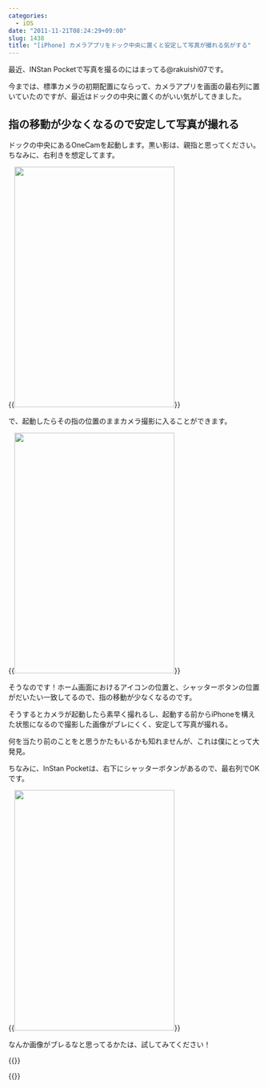 ```yaml
---
categories:
  - iOS
date: "2011-11-21T08:24:29+09:00"
slug: 1438
title: "[iPhone] カメラアプリをドック中央に置くと安定して写真が撮れる気がする"
---
```


最近、INStan Pocketで写真を撮るのにはまってる@rakuishi07です。

今までは、標準カメラの初期配置にならって、カメラアプリを画面の最右列に置いていたのですが、最近はドックの中央に置くのがいい気がしてきました。

## 指の移動が少なくなるので安定して写真が撮れる

ドックの中央にあるOneCamを起動します。黒い影は、親指と思ってください。ちなみに、右利きを想定してます。

{{<img alt="" src="/images/2011/11/1438_1.png" width="320" height="480">}}

で、起動したらその指の位置のままカメラ撮影に入ることができます。

{{<img alt="" src="/images/2011/11/1438_2.png" width="320" height="480">}}

そうなのです！ホーム画面におけるアイコンの位置と、シャッターボタンの位置がだいたい一致してるので、指の移動が少なくなるのです。

そうするとカメラが起動したら素早く撮れるし、起動する前からiPhoneを構えた状態になるので撮影した画像がブレにくく、安定して写真が撮れる。

何を当たり前のことをと思うかたもいるかも知れませんが、これは僕にとって大発見。

ちなみに、InStan Pocketは、右下にシャッターボタンがあるので、最右列でOKです。

{{<img alt="" src="/images/2011/11/1438_3.png" width="320" height="480">}}

なんか画像がブレるなと思ってるかたは、試してみてください！

{{<app id="422845617" title="OneCam[連写,静音,ジオタグ] 2.5.0（￥170）" src="http://a3.mzstatic.com/us/r1000/101/Purple/fc/61/5d/mzl.iuqudcfx.100x100-75.png">}}

{{<app id="445365765" title="INStan Pocket - Toy Digital Camera 1.3.1（￥85）" src="http://a4.mzstatic.com/us/r1000/097/Purple/e4/56/33/mzl.zhyhxyjr.100x100-75.png">}}
